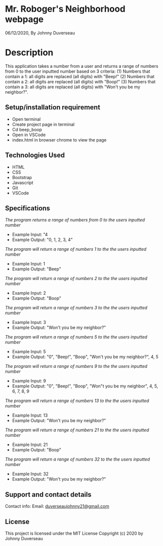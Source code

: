 # Mr. Roboger's Neighborhood webpage  
 06/12/2020, By Johnny Duverseau
# Description
This application takes a number from a user and returns a range of numbers from 0 to the user inputted number based on 3 criteria: (1) Numbers that contain a 1: all digits are replaced (all digits) with "Beep!"
 (2) Numbers that contain a 2: all digits are replaced (all digits) with "Boop!"
 (3) Numbers that contain a 3: all digits are replaced (all digits) with "Won't you be my neighbor?".

## Setup/installation requirement
- Open terminal
- Create project page in terminal
- Cd beep_boop
- Open in VSCode 
- index.html in browser chrome to view the page 
## Technologies Used
- HTML
- CSS
- Bootstrap
- Javascript 
- Git
- VSCode

## Specifications

_The program returns a range of numbers from 0 to the users inputted number_
* Example Input: "4
* Example Output: "0, 1, 2, 3, 4"

_The program will return a range of numbers 1 to the the users inputted number_
* Example Input: 1
* Example Output: "Beep"

_The program will return a range of numbers 2 to the the users inputted number_
* Example Input: 2
* Example Output: "Boop"

_The program will return a range of numbers 3 to the the users inputted number_
* Example Input: 3
* Example Output: "Won't you  be my neighbor?"

_The program will return a range of numbers 5 to the the users inputted number_
* Example Input: 5
* Example Output: "0", "Beep!", "Boop", "Won't you be my neighbor?", 4, 5

_The program will return a range of numbers 9 to the the users inputted number_
* Example Input: 9
* Example Output: "0", "Beep!", "Boop", "Won"t you be my neighbor", 4, 5, 6, 7, 8, 9

_The program will return a range of numbers 13 to the the users inputted number_
* Example Input: 13
* Example Output: "Won't you be my neighbor?"

_The program will return a range of numbers 21 to the the users inputted number_
* Example Input: 21
* Example Output: "Boop"

_The program will return a range of numbers 32 to the the users inputted number_
* Example Input: 32
* Example Output: "Won't you be my neighbor?"


## Support and contact details
Contact info: Email: duverseaujohnny21@gmail.com

## License
This project is licensed under the MIT License 
Copyright (c)  2020 by Johnny Duverseau